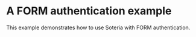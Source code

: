 # A FORM authentication example

This example demonstrates how to use Soteria with FORM authentication.